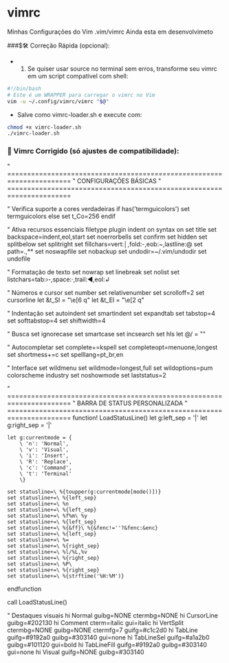 # vimrc
Minhas Configurações do Vim
.vim/vimrc
Ainda esta em desenvolvimeto

###$🛠️ Correção Rápida (opcional):
- 1. Se quiser usar source no terminal sem erros, transforme seu vimrc em um script compatível com shell:
``` bash
#!/bin/bash
# Este é um WRAPPER para carregar o vimrc no Vim
vim -u ~/.config/vimrc/vimrc "$@"
```

  - Salve como vimrc-loader.sh e execute com:

``` bash
chmod +x vimrc-loader.sh
./vimrc-loader.sh
```

### 🔧 Vimrc Corrigido (só ajustes de compatibilidade):

" ======================================================================
" CONFIGURAÇÕES BÁSICAS
" ======================================================================

" Verifica suporte a cores verdadeiras
if has('termguicolors')
    set termguicolors
else
    set t_Co=256
endif

" Ativa recursos essenciais
filetype plugin indent on
syntax on
set title
set backspace=indent,eol,start
set noerrorbells
set confirm
set hidden
set splitbelow
set splitright
set fillchars=vert:│,fold:-,eob:~,lastline:@
set path=.,**
set noswapfile
set nobackup
set undodir=~/.vim/undodir
set undofile

" Formatação de texto
set nowrap
set linebreak
set nolist
set listchars=tab:›-,space:·,trail:◀,eol:↲

" Números e cursor
set number
set relativenumber
set scrolloff=2
set cursorline
let &t_SI = "\e[6 q"
let &t_EI = "\e[2 q"

" Indentação
set autoindent
set smartindent
set expandtab
set tabstop=4
set softtabstop=4
set shiftwidth=4

" Busca
set ignorecase
set smartcase
set incsearch
set hls
let @/ = ""

" Autocompletar
set complete+=kspell
set completeopt=menuone,longest
set shortmess+=c
set spelllang=pt_br,en

" Interface
set wildmenu
set wildmode=longest,full
set wildoptions=pum
colorscheme industry
set noshowmode
set laststatus=2

" ======================================================================
" BARRA DE STATUS PERSONALIZADA
" ======================================================================
function! LoadStatusLine()
    let g:left_sep = '|'
    let g:right_sep = '|'

    let g:currentmode = {
        \ 'n': 'Normal',
        \ 'v': 'Visual',
        \ 'i': 'Insert',
        \ 'R': 'Replace',
        \ 'c': 'Command',
        \ 't': 'Terminal'
        \}

    set statusline=\ %{toupper(g:currentmode[mode()])}
    set statusline+=\ %{left_sep}
    set statusline+=\ %n
    set statusline+=\ %{left_sep}
    set statusline+=\ %f%m\ %y
    set statusline+=\ %{left_sep}
    set statusline+=\ %{&ff}\ %{&fenc!=''?&fenc:&enc}
    set statusline+=\ %{left_sep}
    set statusline+=\ %=
    set statusline+=\ %{right_sep}
    set statusline+=\ %l/%L,%v
    set statusline+=\ %{right_sep}
    set statusline+=\ %P\ 
    set statusline+=\ %{right_sep}
    set statusline+=\ %{strftime('%H:%M')}
endfunction

call LoadStatusLine()

" Destaques visuais
hi Normal guibg=NONE ctermbg=NONE
hi CursorLine guibg=#202130
hi Comment cterm=italic gui=italic
hi VertSplit ctermbg=NONE guibg=NONE ctermfg=7 guifg=#c1c2d0
hi TabLine guifg=#9192a0 guibg=#303140 gui=none
hi TabLineSel guifg=#a1a2b0 guibg=#101120 gui=bold
hi TabLineFill guifg=#9192a0 guibg=#303140 gui=none
hi Visual guifg=NONE guibg=#303140
